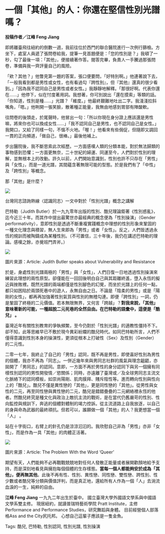 # 一個「其他」的人：你還在堅信性別光譜嗎？

**投稿作者／江峰 Feng Jiang**

即將離臺飛往紐約的倒數一週，我前往位於西門的聯合醫院進行一次例行篩檢。方坐下，處室人員遞了張問卷給我，提筆一見首題便是：「您的性別是？」我頓了一秒，勾了最後一項：「其他」，便接續著作答。閱答完畢，負責人一手騰過那張問卷，準備與我一齊評量自己的風險。

「欸？其他？」他瞥見第一題的答案，張口便要問，「好特別啊。」他連著說下去，「一般我看到都是男性或女性，也有看過勾『跨性別』，但『其他』還真的很少看到。」「因為我不認同自己是男性或者女性。」我靜靜地解釋。「那很好啊。代表你還在……」他停下，似在忖度著用詞。我想著，你可別說出「還在摸索」等類的話。「你知道，性別是種……」光譜？「維度。」他最終艱難地吐出二字。我淺淺拉斜嘴角，「嗯。」他咧開一張笑臉，散著種正能量，我無由地感到胃部有陣酸軟。

往問卷的後頭走，於尾聲時，他冒出一句：「所以你現在身分證上應該還是男性嘛，將來你也可以換成女性……」「我不認同自己是男性，也不認同自己是女性。」我開口，又給了同樣一句，不慍不火地。「喔！」他看來有些侷促，但隨即又調回一貫的正向頻道，「做自己，很棒。」最後他補上。

步出醫院後，我不斷思索此次經歷。一方面感嘆人類的分類本能，對於無法歸類的事物感到恐懼；一方面更無奈，二十世紀的婦運、同運至今，人們對於性別的理解，並無根本上的改動。許久以前，人們開始意識到，性別也許不只存在「男性」與「女性」，而是一道光譜，其間蘊含著無限可能的型態。於是我們有了「中性」及「跨性別」等概念。

那「其他」是什麼？

![](https://scontent-amt2-1.xx.fbcdn.net/v/t1.0-9/26238898_10155803802469927_6620126069398173781_n.jpg?oh=b4a1bb38282d6f9062e109fa48d10e49&oe=5B260A8B)

台灣同志諮詢熱線〈認識同志〉一文中對於「性別光譜」概念之講解

巴特勒（Judith Butler）於一九九零年出版的性別、酷兒理論鉅著《性別惑亂》，迄今近三十年。而其作中提出最驚世亦最經典的概念便為「性別操演」（Gender performativity），意即性別是透過不斷重複實踐概念中理想的性別形象來鞏固的一種文化理念與積習，無人生來即為「男性」或者「女性」。反之，人們皆透過永恆的規訓而被陶鑄成為某種性別。（不可置信，三十年後，我仍在講述巴特勒的理論。感嘆之餘，亦覺班門弄斧。）

![](https://scontent-amt2-1.xx.fbcdn.net/v/t1.0-9/26731148_10155803802879927_8438666198102114917_n.jpg?oh=94de6fcba22fe8b83ff389be1bd3e310&oe=5ADE2BC4)

圖片來源：Article: Judith Butler speaks about Vulnerability and Resistance

於是，身處性別光譜兩極的「男性」與「女性」，人們日復一日地透過性別操演來練習此理想的兩性原型。卻僅能在一回回後明白自己與其距離終遙，墮入永恆的擬近與挫敗裡。既然光譜的兩端都僅是性別腳色的幻覺，而坐於光譜上的任何一點，都只如困陷於兩頭死巷中的遊人，永無自由之日。不論是「陰柔的男性」或是「陽剛的女性」，都再再加強著性別氣質與性別的無稽勾連。即便「跨性別」一詞，仍是鞏固了終極的二元價值。若本無限無界，又何言「跨越」？**對我來說，「其他」意味著新的可能，一種超脫二元死巷的全然自由。在巴特勒的語彙中，這便是「酷兒」 。**

臺灣近年有關性別教育的爭執頻繁，至今仍對於「性別光譜」的適教性僵持不下。卻不知，此等思維早已不敷於現今異彩紛斕的酷兒時代。如同巴特勒所言，人們不僅得意識到性別本身的操演性，更須從根本上打破性（Sex）及性別（Gender）的二元性。

二零一七年，我終止了自己的「男性」認同，既不再是男性，即使喜好性別為男性的個體，我亦不再為「同志」。一併近幾年來與男同志社群的風氣與理念齟齬，亦拋開了「男同志」的認同。意即，一方面不再於男性的身分認同下與另一個擁有同樣性別認同的男性開發情／慾關係；同時，亦遠離了臺灣或／及全球男同志主流文化脈絡下的認同模板，如崇尚陽剛、肌肉膜拜、賤斥陰性等。進而轉向性別與性向上的「酷兒」。酷兒不僅是異性戀的「其他」，更是同性戀的「其他」。從男性與女性的二元，再至同性戀與異性戀的二元，酷兒是錯錯疊疊的二元網絡裡永恆的他者。然酷兒終究是種文化與政治上敵抗主流的戰術，是在當代仍舊嚴苛的性別、性向監控與規訓下，奔逃的個體對體制的竭力控訴。從主流道路上自我放逐，以自己的身與命為武器的最終頑抗。但若可以，誰願做一個「其他」的人？我更想當一個「人」 。

站在十字街口，右臂上的針孔仍是涼涼汩汩的。我欣慰自己非為「男性」亦非「女性」，而是作為一具「其他」的肉體正活著。

![](https://scontent-amt2-1.xx.fbcdn.net/v/t1.0-9/26733340_10155803803164927_4423606749318253854_n.jpg?oh=5c9877c7c122204cfd3779b8a3a22dd7&oe=5B1A0B01)

圖片來源：Article: The Problem With the Word ‘Queer’

期望有天，人們能夠不必再戰戰兢兢地對任何人發散正能量或者展開歡顏地給予支持，而是深刻地看見與擁抱每個個體的生存樣態。**當每一個人都能夠安於成為「其他」，便再無其他**。此後不再有性、性別、異性戀、同性戀、雙性戀、跨性別、性少數或者酷兒等分類與價值評判，而是真正地，還給所有人作為一個「人」去淌流血淚的一生，純粹的自由。

**江峰 Feng Jiang** 一九九二年出生於臺中。 國立臺灣大學外國語文學系與中國語文學系雙主修。 現居紐約，就讀普瑞特藝術學院 Pratt Institute，主修 Performance and Performance Studies，研究舞蹈與身體。 目前經營個人部落格Ass and the City尻托邦。 心想自己這輩子應該是一隻金魚。

Tags: 酷兒, 巴特勒, 性別認同, 性別光譜, 性別操演